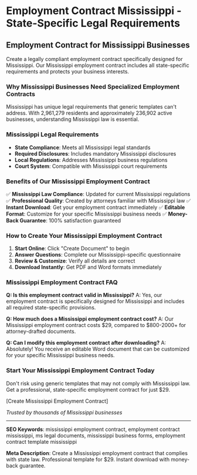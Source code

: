# Employment Contract Mississippi - State-Specific Legal Requirements

## Employment Contract for Mississippi Businesses

Create a legally compliant employment contract specifically designed for Mississippi. Our Mississippi employment contract includes all state-specific requirements and protects your business interests.

### Why Mississippi Businesses Need Specialized Employment Contracts

Mississippi has unique legal requirements that generic templates can't address. With 2,961,279 residents and approximately 236,902 active businesses, understanding Mississippi law is essential.

### Mississippi Legal Requirements

- **State Compliance**: Meets all Mississippi legal standards
- **Required Disclosures**: Includes mandatory Mississippi disclosures
- **Local Regulations**: Addresses Mississippi business regulations
- **Court System**: Compatible with Mississippi court requirements

### Benefits of Our Mississippi Employment Contract

✅ **Mississippi Law Compliance**: Updated for current Mississippi regulations
✅ **Professional Quality**: Created by attorneys familiar with Mississippi law
✅ **Instant Download**: Get your employment contract immediately
✅ **Editable Format**: Customize for your specific Mississippi business needs
✅ **Money-Back Guarantee**: 100% satisfaction guaranteed

### How to Create Your Mississippi Employment Contract

1. **Start Online**: Click "Create Document" to begin
2. **Answer Questions**: Complete our Mississippi-specific questionnaire
3. **Review & Customize**: Verify all details are correct
4. **Download Instantly**: Get PDF and Word formats immediately

### Mississippi Employment Contract FAQ

**Q: Is this employment contract valid in Mississippi?**
A: Yes, our employment contract is specifically designed for Mississippi and includes all required state-specific provisions.

**Q: How much does a Mississippi employment contract cost?**
A: Our Mississippi employment contract costs $29, compared to $800-2000+ for attorney-drafted documents.

**Q: Can I modify this employment contract after downloading?**
A: Absolutely! You receive an editable Word document that can be customized for your specific Mississippi business needs.

### Start Your Mississippi Employment Contract Today

Don't risk using generic templates that may not comply with Mississippi law. Get a professional, state-specific employment contract for just $29.

[Create Mississippi Employment Contract]

*Trusted by thousands of Mississippi businesses*

---

**SEO Keywords**: mississippi employment contract, employment contract mississippi, ms legal documents, mississippi business forms, employment contract template mississippi

**Meta Description**: Create a Mississippi employment contract that complies with state law. Professional template for $29. Instant download with money-back guarantee.
